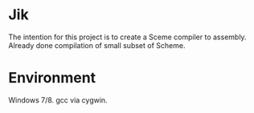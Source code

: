 # Jik
The intention for this project is to create a Sceme compiler to assembly.
Already done compilation of small subset of Scheme.

# Environment
Windows 7/8.
gcc via cygwin.
